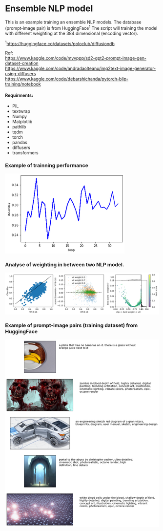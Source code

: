 # Ensemble NLP model
This is an example training an ensemble NLP models. 
The database (prompt-image pair) is from HuggingFace<sup>1</sup>
The script will training the model with different weighting at the 384 dimensional (encoding vector).

<sup>1</sup>https://huggingface.co/datasets/poloclub/diffusiondb


Ref:  
https://www.kaggle.com/code/mvvppp/sd2-gpt2-prompt-image-gen-dataset-creation  
https://www.kaggle.com/code/andradaolteanu/img2text-image-generator-using-diffusers  
https://www.kaggle.com/code/debarshichanda/pytorch-blip-training/notebook  

#### Requirments:
* PIL
* textwrap
* Numpy
* Matplotlib
* pathlib
* tqdm
* torch
* pandas
* diffusers
* transformers

### Example of trainning performance
![image](https://github.com/tienhaohsieh/Ensemble_NLP/blob/master/trainning.png)
### Analyse of weighting in between two NLP model.
![image](https://github.com/tienhaohsieh/Ensemble_NLP/blob/master/analyse.png)
### Example of prompt-image pairs (training dataset) from HuggingFace
![image](https://github.com/tienhaohsieh/Ensemble_NLP/blob/master/HF_example.png)
